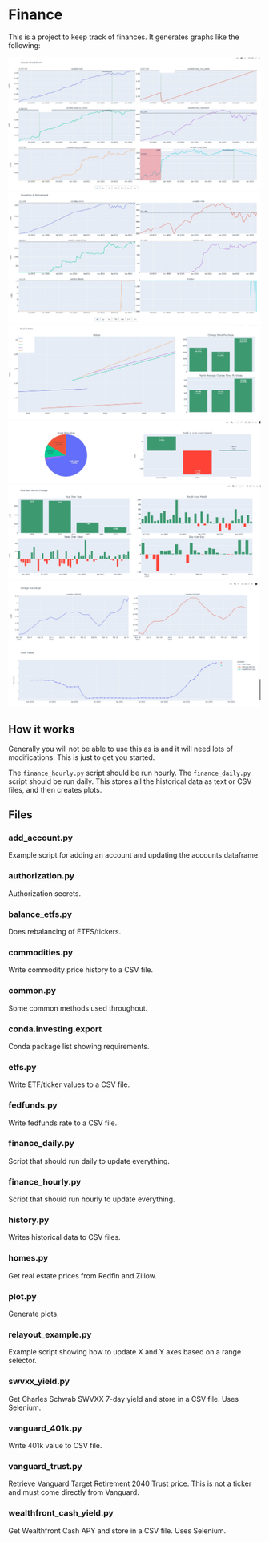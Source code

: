 # Finance

This is a project to keep track of finances. It generates graphs like the following:

![Assets Breakdown](examples/assets_breakdown.jpg)
![Investing](examples/investing.jpg)
![Real Estate](examples/realestate.jpg)
![Allocation](examples/allocation.jpg)
![Net Worth](examples/networth.jpg)
![Forex and Funds](examples/forex_funds.jpg)

## How it works

Generally you will not be able to use this as is and it will need lots of modifications. This
is just to get you started.

The `finance_hourly.py` script should be run hourly. The `finance_daily.py` script should be run daily.
This stores all the historical data as text or CSV files, and then creates plots.

## Files

### add_account.py

Example script for adding an account and updating the accounts dataframe.

### authorization.py

Authorization secrets.

### balance_etfs.py

Does rebalancing of ETFS/tickers.

### commodities.py

Write commodity price history to a CSV file.

### common.py

Some common methods used throughout.

### conda.investing.export

Conda package list showing requirements.

### etfs.py

Write ETF/ticker values to a CSV file.

### fedfunds.py

Write fedfunds rate to a CSV file.

### finance_daily.py

Script that should run daily to update everything.

### finance_hourly.py

Script that should run hourly to update everything.

### history.py

Writes historical data to CSV files.

### homes.py

Get real estate prices from Redfin and Zillow.

### plot.py

Generate plots.

### relayout_example.py

Example script showing how to update X and Y axes based on a range selector.

### swvxx_yield.py

Get Charles Schwab SWVXX 7-day yield and store in a CSV file. Uses Selenium.

### vanguard_401k.py

Write 401k value to CSV file.

### vanguard_trust.py

Retrieve Vanguard Target Retirement 2040 Trust price. This is not a ticker and must come directly from Vanguard.

### wealthfront_cash_yield.py

Get Wealthfront Cash APY and store in a CSV file. Uses Selenium.
